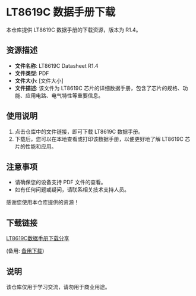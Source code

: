 # LT8619C 数据手册下载

本仓库提供 LT8619C 数据手册的下载资源，版本为 R1.4。

## 资源描述

- **文件名称**: LT8619C Datasheet R1.4
- **文件类型**: PDF
- **文件大小**: [文件大小]
- **文件描述**: 该文件为 LT8619C 芯片的详细数据手册，包含了芯片的规格、功能、应用电路、电气特性等重要信息。

## 使用说明

1. 点击仓库中的文件链接，即可下载 LT8619C 数据手册。
2. 下载后，您可以在本地查看或打印该数据手册，以便更好地了解 LT8619C 芯片的性能和应用。

## 注意事项

- 请确保您的设备支持 PDF 文件的查看。
- 如有任何问题或疑问，请联系相关技术支持人员。

感谢您使用本仓库提供的资源！

## 下载链接
[LT8619C数据手册下载分享](https://pan.quark.cn/s/36b3f0041341) 

(备用: [备用下载](https://pan.baidu.com/s/1TYHq7Wn6oH0-IlyMJA5_fQ?pwd=1234))

## 说明

该仓库仅用于学习交流，请勿用于商业用途。
